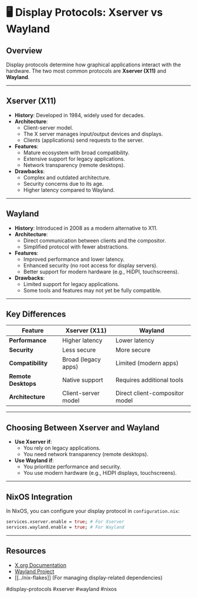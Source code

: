 # 🖥️ Display Protocols: Xserver vs Wayland

## Overview
Display protocols determine how graphical applications interact with the hardware. The two most common protocols are **Xserver (X11)** and **Wayland**.

---

## Xserver (X11)

- **History**: Developed in 1984, widely used for decades.
- **Architecture**:
  - Client-server model.
  - The X server manages input/output devices and displays.
  - Clients (applications) send requests to the server.
- **Features**:
  - Mature ecosystem with broad compatibility.
  - Extensive support for legacy applications.
  - Network transparency (remote desktops).
- **Drawbacks**:
  - Complex and outdated architecture.
  - Security concerns due to its age.
  - Higher latency compared to Wayland.

---

## Wayland

- **History**: Introduced in 2008 as a modern alternative to X11.
- **Architecture**:
  - Direct communication between clients and the compositor.
  - Simplified protocol with fewer abstractions.
- **Features**:
  - Improved performance and lower latency.
  - Enhanced security (no root access for display servers).
  - Better support for modern hardware (e.g., HiDPI, touchscreens).
- **Drawbacks**:
  - Limited support for legacy applications.
  - Some tools and features may not yet be fully compatible.

---

## Key Differences
| Feature               | Xserver (X11)                     | Wayland                          |
|-----------------------|-----------------------------------|----------------------------------|
| **Performance**       | Higher latency                   | Lower latency                    |
| **Security**          | Less secure                      | More secure                      |
| **Compatibility**     | Broad (legacy apps)              | Limited (modern apps)            |
| **Remote Desktops**   | Native support                   | Requires additional tools        |
| **Architecture**      | Client-server model              | Direct client-compositor model   |

---

## Choosing Between Xserver and Wayland

- **Use Xserver if**:
  - You rely on legacy applications.
  - You need network transparency (remote desktops).
- **Use Wayland if**:
  - You prioritize performance and security.
  - You use modern hardware (e.g., HiDPI displays, touchscreens).

---

## NixOS Integration
In NixOS, you can configure your display protocol in `configuration.nix`:

```nix
services.xserver.enable = true; # For Xserver
services.wayland.enable = true; # For Wayland
```

---
## Resources
- [X.org Documentation](https://www.x.org/wiki/)
- [Wayland Project](https://wayland.freedesktop.org/)
- [[../nix-flakes]] (For managing display-related dependencies)

#display-protocols #xserver #wayland #nixos